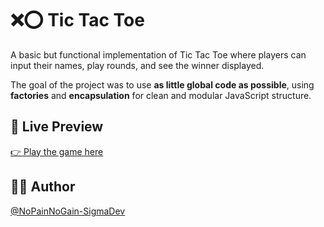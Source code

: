 # ❌⭕ Tic Tac Toe

A basic but functional implementation of Tic Tac Toe where players can input their names, play rounds, and see the winner displayed.

The goal of the project was to use **as little global code as possible**, using **factories** and **encapsulation** for clean and modular JavaScript structure.

## 🔗 Live Preview

[👉 Play the game here](https://nopainnogain-sigmadev.github.io/tic-tac-toe/)


## 👨‍💻 Author

[@NoPainNoGain-SigmaDev](https://github.com/NoPainNoGain-SigmaDev)
